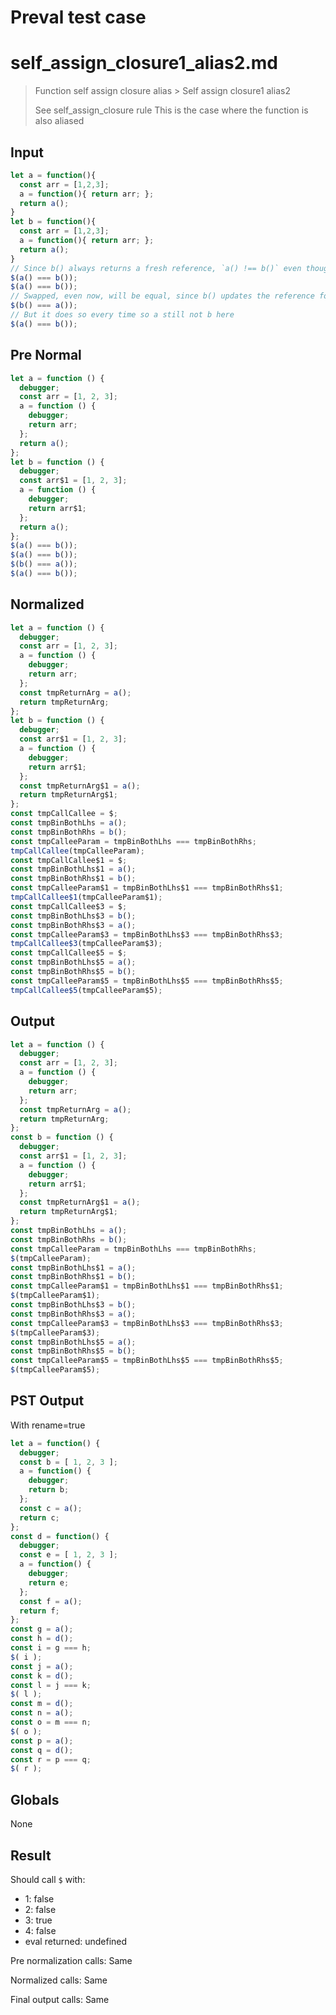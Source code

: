 # Preval test case

# self_assign_closure1_alias2.md

> Function self assign closure alias > Self assign closure1 alias2
>
> See self_assign_closure rule
> This is the case where the function is also aliased

## Input

`````js filename=intro
let a = function(){
  const arr = [1,2,3];
  a = function(){ return arr; };
  return a();
}
let b = function(){
  const arr = [1,2,3];
  a = function(){ return arr; };
  return a();
}
// Since b() always returns a fresh reference, `a() !== b()` even though `b() === a()`
$(a() === b());
$(a() === b());
// Swapped, even now, will be equal, since b() updates the reference for a()
$(b() === a());
// But it does so every time so a still not b here
$(a() === b());
`````

## Pre Normal


`````js filename=intro
let a = function () {
  debugger;
  const arr = [1, 2, 3];
  a = function () {
    debugger;
    return arr;
  };
  return a();
};
let b = function () {
  debugger;
  const arr$1 = [1, 2, 3];
  a = function () {
    debugger;
    return arr$1;
  };
  return a();
};
$(a() === b());
$(a() === b());
$(b() === a());
$(a() === b());
`````

## Normalized


`````js filename=intro
let a = function () {
  debugger;
  const arr = [1, 2, 3];
  a = function () {
    debugger;
    return arr;
  };
  const tmpReturnArg = a();
  return tmpReturnArg;
};
let b = function () {
  debugger;
  const arr$1 = [1, 2, 3];
  a = function () {
    debugger;
    return arr$1;
  };
  const tmpReturnArg$1 = a();
  return tmpReturnArg$1;
};
const tmpCallCallee = $;
const tmpBinBothLhs = a();
const tmpBinBothRhs = b();
const tmpCalleeParam = tmpBinBothLhs === tmpBinBothRhs;
tmpCallCallee(tmpCalleeParam);
const tmpCallCallee$1 = $;
const tmpBinBothLhs$1 = a();
const tmpBinBothRhs$1 = b();
const tmpCalleeParam$1 = tmpBinBothLhs$1 === tmpBinBothRhs$1;
tmpCallCallee$1(tmpCalleeParam$1);
const tmpCallCallee$3 = $;
const tmpBinBothLhs$3 = b();
const tmpBinBothRhs$3 = a();
const tmpCalleeParam$3 = tmpBinBothLhs$3 === tmpBinBothRhs$3;
tmpCallCallee$3(tmpCalleeParam$3);
const tmpCallCallee$5 = $;
const tmpBinBothLhs$5 = a();
const tmpBinBothRhs$5 = b();
const tmpCalleeParam$5 = tmpBinBothLhs$5 === tmpBinBothRhs$5;
tmpCallCallee$5(tmpCalleeParam$5);
`````

## Output


`````js filename=intro
let a = function () {
  debugger;
  const arr = [1, 2, 3];
  a = function () {
    debugger;
    return arr;
  };
  const tmpReturnArg = a();
  return tmpReturnArg;
};
const b = function () {
  debugger;
  const arr$1 = [1, 2, 3];
  a = function () {
    debugger;
    return arr$1;
  };
  const tmpReturnArg$1 = a();
  return tmpReturnArg$1;
};
const tmpBinBothLhs = a();
const tmpBinBothRhs = b();
const tmpCalleeParam = tmpBinBothLhs === tmpBinBothRhs;
$(tmpCalleeParam);
const tmpBinBothLhs$1 = a();
const tmpBinBothRhs$1 = b();
const tmpCalleeParam$1 = tmpBinBothLhs$1 === tmpBinBothRhs$1;
$(tmpCalleeParam$1);
const tmpBinBothLhs$3 = b();
const tmpBinBothRhs$3 = a();
const tmpCalleeParam$3 = tmpBinBothLhs$3 === tmpBinBothRhs$3;
$(tmpCalleeParam$3);
const tmpBinBothLhs$5 = a();
const tmpBinBothRhs$5 = b();
const tmpCalleeParam$5 = tmpBinBothLhs$5 === tmpBinBothRhs$5;
$(tmpCalleeParam$5);
`````

## PST Output

With rename=true

`````js filename=intro
let a = function() {
  debugger;
  const b = [ 1, 2, 3 ];
  a = function() {
    debugger;
    return b;
  };
  const c = a();
  return c;
};
const d = function() {
  debugger;
  const e = [ 1, 2, 3 ];
  a = function() {
    debugger;
    return e;
  };
  const f = a();
  return f;
};
const g = a();
const h = d();
const i = g === h;
$( i );
const j = a();
const k = d();
const l = j === k;
$( l );
const m = d();
const n = a();
const o = m === n;
$( o );
const p = a();
const q = d();
const r = p === q;
$( r );
`````

## Globals

None

## Result

Should call `$` with:
 - 1: false
 - 2: false
 - 3: true
 - 4: false
 - eval returned: undefined

Pre normalization calls: Same

Normalized calls: Same

Final output calls: Same

